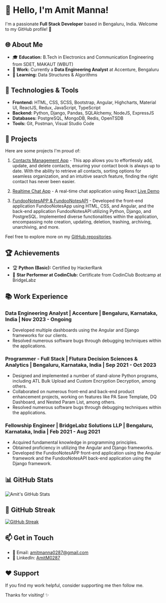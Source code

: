 # 👋 Hello, I'm Amit Manna!

I'm a passionate **Full Stack Developer** based in Bengaluru, India. Welcome to my GitHub profile! 🚀

## 🌐 About Me

- 🎓 **Education:** B.Tech in Electronics and Communication Engineering from SDET, MAKAUT (WBUT)
- 🏢 **Work:** Currently a **Data Engineering Analyst** at Accenture, Bengaluru
- 🌱 **Learning:** Data Structures & Algorithms

## 🔧 Technologies & Tools

- **Frontend:** HTML, CSS, SCSS, Bootstrap, Angular, Highcharts, Material UI, ReactJS, Redux, JavaScript, TypeScript
- **Backend:** Python, Django, Pandas, SQLAlchemy, NodeJS, ExpressJS
- **Databases:** PostgreSQL, MongoDB, Redis, OpenTSDB
- **Tools:** Git, Postman, Visual Studio Code

## 🚀 Projects

Here are some projects I'm proud of:

1. [Contacts Management App](https://github.com/AmitM0287/contact-app.git) - This app allows you to effortlessly add, update, and delete contacts, ensuring your contact book is always up to date. With the ability to retrieve all contacts, sorting options for seamless organization, and an intuitive search feature, finding the right contact has never been easier.
   
2. [Realtime Chat App](https://github.com/AmitM0287/chat-app) - A real-time chat application using React [Live Demo](https://amkr-chat-app.vercel.app/)

3. [FundooNotesAPP & FundooNotesAPI](https://github.com/AmitM0287?tab=repositories) - Developed the front-end application FundooNotesApp using HTML, CSS, and Angular, and the back-end application FundooNotesAPI utilizing Python, Django, and PostgreSQL. Implemented diverse functionalities within the application, encompassing note creation, updating, deletion, trashing, archiving, unarchiving, and more.

Feel free to explore more on my [GitHub repositories](https://github.com/AmitM0287?tab=repositories).

## 🏆 Achievements

- 🏆 **Python (Basic):** Certified by HackerRank
- 🌟 **Star Performer at CodinClub:** Certificate from CodinClub Bootcamp at BridgeLabz

## 📚 Work Experience

### Data Engineering Analyst | Accenture | Bengaluru, Karnataka, India | Nov 2023 - Ongoing

- Developed multiple dashboards using the Angular and Django frameworks for our clients.
- Resolved numerous software bugs through debugging techniques within the applications.

### Programmer - Full Stack | Flutura Decision Sciences & Analytics | Bengaluru, Karnataka, India | Sep 2021 - Oct 2023

- Designed and implemented a number of stand-alone Python programs, including ATL Bulk Upload and Custom Encryption Decryption, among others.
- Collaborated on numerous front-end and back-end product enhancement projects, working on features like PA Save Template, DQ Dashboard, and Nested Param List, among others.
- Resolved numerous software bugs through debugging techniques within the applications.

### Fellowship Engineer | BridgeLabz Solutions LLP | Bengaluru, Karnataka, India | Feb 2021 - Aug 2021

- Acquired fundamental knowledge in programming principles.
- Obtained proficiency in utilizing the Angular and Django frameworks.
- Developed the FundooNotesAPP front-end application using the Angular framework and the FundooNotesAPI back-end application using the Django framework.

## 📊 GitHub Stats

![Amit's GitHub Stats](https://github-readme-stats.vercel.app/api?username=AmitM0287&show_icons=true&hide_title=true&hide_border=true&count_private=true&include_all_commits=true&theme=dark)

## 🌟 GitHub Streak

[![GitHub Streak](https://github-readme-streak-stats.herokuapp.com/?user=AmitM0287&theme=dark)](https://git.io/streak-stats)

## 📫 Get in Touch

- 📧 Email: amitmanna0287@gmail.com
- 💼 LinkedIn: [AmitM0287](https://www.linkedin.com/in/amitm0287/)

## ❤️ Support

If you find my work helpful, consider supporting me then follow me.

Thanks for visiting! ✨
